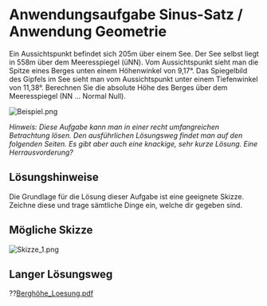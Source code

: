 <!--
author: Christian Golnik

language: de

@style
.lia-effect__circle {
    display: none !important;
}

@media (min-width: 600px) {
    .newspaper {
        column-count: 2;
        column-gap: 40px;
        column-rule: 1px solid lightblue;
    }
}

h1, h2, h3, h4, h5, h6 {
  column-span: all;
}

.cb {
    break-before: column;
}
@end

mode: Presentation

@onload
window.LIA.settings.font_size = 2
@end

-->

# Anwendungsaufgabe Sinus-Satz / Anwendung Geometrie

Ein Aussichtspunkt befindet sich 205m über einem See. Der See selbst liegt in 558m über dem Meeresspiegel (üNN). Vom Aussichtspunkt sieht man die Spitze eines Berges unten einem Höhenwinkel von 9,17°. Das Spiegelbild des Gipfels im See sieht man vom Aussichtspunkt unter einem Tiefenwinkel von 11,38°. Berechnen Sie die absolute Höhe des Berges über dem Meeresspiegel (NN ... Normal Null).

![Beispiel.png](https://diversewolken.ddns.net/nextcloud/index.php/s/Kddr2sBn6iGofKZ/download)

_Hinweis: Diese Aufgabe kann man in einer recht umfangreichen Betrachtung lösen. Den ausführlichen Lösungsweg findet man auf den folgenden Seiten. Es gibt aber auch eine knackige, sehr kurze Lösung. Eine Herrausvorderung?_

## Lösungshinweise

Die Grundlage für die Lösung dieser Aufgabe ist eine geeignete Skizze. Zeichne diese und trage sämtliche Dinge ein, welche dir gegeben sind.

## Mögliche Skizze

![Skizze_1.png](https://diversewolken.ddns.net/nextcloud/index.php/s/ML9E2LYFskswM9E/download)<!-- style="width: 80%" -->

## Langer Lösungsweg

??[Berghöhe_Loesung.pdf](https://diversewolken.ddns.net/nextcloud/index.php/s/eqH38SCTqsDy7A2)